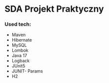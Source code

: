 # SDA Projekt Praktyczny

### Used tech:
- Maven
- Hibernate
- MySQL
- Lombok
- Java 17
- Logback
- JUnit5
- JUNIT- Params
- H2
